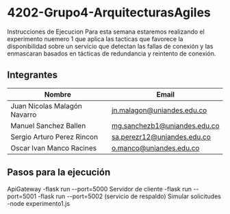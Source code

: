 # 4202-Grupo4-ArquitecturasAgiles
Instrucciones de Ejecucion
Para esta semana estaremos realizando el experimento nuemero 1 que aplica las tacticas que favorece la disponibilidad sobre un servicio que detectan las fallas de conexión y las enmascaran basados en tácticas de redundancia y reintento de conexión.​

## Integrantes
| Nombre | Email |
|------|----------------------------------------------|
|Juan Nicolas Malagón Navarro | jn.malagon@uniandes.edu.co |
|Manuel Sanchez Ballen| mg.sanchezb1@uniandes.edu.co |
|Sergio Arturo Perez Rincon | sa.perezr12@uniandes.edu.co |
|Oscar Ivan Manco Racines| o.manco@uniandes.edu.co |

## Pasos para la ejecución
ApiGateway
-flask run --port=5000
Servidor de cliente
-flask run --port=5001
-flask run --port=5002 (servicio de respaldo)
Simular solicitudes
-node experimento1.js
